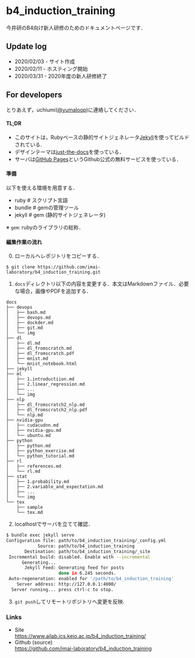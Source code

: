 # b4_induction_training

今井研のB4向け新人研修のためのドキュメントページです．

## Update log

- 2020/02/03 - サイト作成
- 2020/02/11 - ホスティング開始
- 2020/03/31 - 2020年度の新人研修終了

## For developers

とりあえず，uchiumi([@yumaloop](https://github.com/yumaloop))に連絡してください．

#### TL;DR

- このサイトは，Rubyベースの静的サイトジェネレータ[Jekyll](https://jekyllrb.com/)を使ってビルドされている.
- デザインテーマは[just-the-docs](https://github.com/pmarsceill/just-the-docs)を使っている．
- サーバは[GitHub Pages](https://pages.github.com/)というGithub公式の無料サービスを使っている．

#### 準備

以下を使える環境を用意する．

- ruby # スクリプト言語
- bundle # gemの管理ツール
- jekyll # gem (静的サイトジェネレータ)

※ `gem`: rubyのライブラリの総称．

#### 編集作業の流れ

0. ローカルへレポジトリをコピーする．

```
$ git clone https://github.com/imai-laboratory/b4_induction_training.git
```

1. `docs`ディレクトリ以下の内容を変更する．本文はMarkdownファイル．必要な場合，画像やPDFを追加する．

```
docs
├── devops
│   ├── bash.md
│   ├── devops.md
│   ├── dockder.md
│   ├── git.md
│   └── img
├── dl
│   ├── dl.md
│   ├── dl_fromscratch.md
│   ├── dl_fromscratch.pdf
│   ├── mnist.md
│   └── mnist_notebook.html
├── jekyll
├── ml
│   ├── 1.introductiion.md
│   ├── 2.linear_regression.md
│   ├── ...
│   └── img
├── nlp
│   ├── dl_fromscratch2_nlp.md
│   ├── dl_fromscratch2_nlp.pdf
│   └── nlp.md
├── nvidia-gpu
│   ├── cudacudnn.md
│   ├── nvidia-gpu.md
│   └── ubuntu.md
├── python
│   ├── python.md
│   ├── python_exercise.md
│   └── python_tutorial.md
├── rl
│   ├── references.md
│   └── rl.md
├── stat
│   ├── 1.probability.md
│   ├── 2.variable_and_expectation.md
│   ├── ...
│   └── img
└── tex
    ├── sample
    └── tex.md

```

2. localhostでサーバを立てて確認．

```bash
$ bundle exec jekyll serve
Configuration file: path/to/b4_induction_training/_config.yml
            Source: path/to/b4_induction_training
       Destination: path/to/b4_induction_training/_site
 Incremental build: disabled. Enable with --incremental
      Generating...
       Jekyll Feed: Generating feed for posts
                    done in 6.245 seconds.
 Auto-regeneration: enabled for '/path/to/b4_induction_training'
    Server address: http://127.0.0.1:4000/
  Server running... press ctrl-c to stop.
```

3. `git push`してリモートリポジトリへ変更を反映.

### Links

- Site<br>
https://www.ailab.ics.keio.ac.jp/b4_induction_training/
- Github (source)<br>
https://github.com/imai-laboratory/b4_induction_training 
